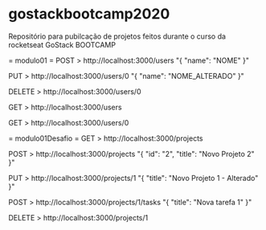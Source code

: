 # gostackbootcamp2020
Repositório para pubilcação de projetos feitos durante o curso da rocketseat GoStack BOOTCAMP

= modulo01 =
POST > http://localhost:3000/users
"{
	"name": "NOME"
}"

PUT > http://localhost:3000/users/0
"{
	"name": "NOME_ALTERADO"
}"

DELETE > http://localhost:3000/users/0

GET > http://localhost:3000/users

GET > http://localhost:3000/users/0

= modulo01Desafio =
GET > http://localhost:3000/projects

POST > http://localhost:3000/projects
"{
	"id": "2",
	"title": "Novo Projeto 2"
}"

PUT > http://localhost:3000/projects/1
"{
	"title": "Novo Projeto 1 - Alterado"
}"

POST > http://localhost:3000/projects/1/tasks
"{
	"title": "Nova tarefa 1"
}"

DELETE > http://localhost:3000/projects/1
